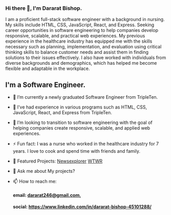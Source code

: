 ### Hi there 👋, I'm Dararat Bishop.
I am a proficient full-stack software engineer with a background in nursing. My skills include HTML, CSS, JavaScript, React, and Express. Seeking career opportunities in software engineering to help companies develop responsive, scalable, and practical web experiences. My previous experience in the healthcare industry has equipped me with the skills necessary such as planning, implementation, and evaluation using critical thinking skills to balance customer needs and assist them in finding solutions to their issues effectively. I also have worked with individuals from diverse backgrounds and demographics, which has helped me become flexible and adaptable in the workplace.

## I'm a Software Engineer.

- 🔭 I’m currently a newly graduated Software Engineer from TripleTen.
  
- 🌱 I’ve had experience in various programs such as HTML, CSS, JavaScript, React, and Express from TripleTen.
- :mag_right: I’m looking to transition to software engineering with the goal of helping companies create responsive, scalable, and applied web experiences.

- ⚡ Fun fact: I was a nurse who worked in the healthcare industry for 7 years. I love to cook and spend time with friends and family.
  
- 🌟 Featured Projects: [Newsexplorer](https://newsexplorer.servernux.com/)  [WTWR](https://www.wtwr.twilightparadox.com/) 
  
- 💬 Ask me about My projects?
- 📫 How to reach me:
  #### email: dararat246@gmail.com,
  #### social: https://www.linkedin.com/in/dararat-bishop-45101288/


